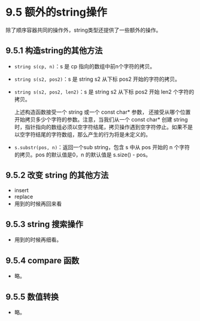 # 9.5 额外的string操作

除了顺序容器共同的操作外，string类型还提供了一些额外的操作。

## 9.5.1 构造string的其他方法

- `string s(cp, n)`：s 是 cp 指向的数组中前n个字符的拷贝。

- `string s(s2, pos2)`：s 是 string s2 从下标 pos2 开始的字符的拷贝。

- `string s(s2, pos2, len2)`：s 是 string s2 从下标 pos2 开始 len2 个字符的拷贝。

  上述构造函数接受一个 string 或一个 const char* 参数， 还接受从哪个位置开始拷贝多少个字符的参数。注意，当我们从一个 const char* 创建 string 时，指针指向的数组必须以空字符结尾，拷贝操作遇到空字符停止。如果不是以空字符结尾的字符数组，那么产生的行为将是未定义的。

- `s.substr(pos, n)`：返回一个sub string，包含 s 中从 pos 开始的 n 个字符的拷贝。pos 的默认值是0，n 的默认值是 s.size() - pos。

## 9.5.2 改变 string 的其他方法

- insert
- replace
- 用到的时候再回来看

## 9.5.3 string 搜索操作

- 用到的时候再细看。

## 9.5.4 compare 函数

- 略。

## 9.5.5 数值转换

- 略。